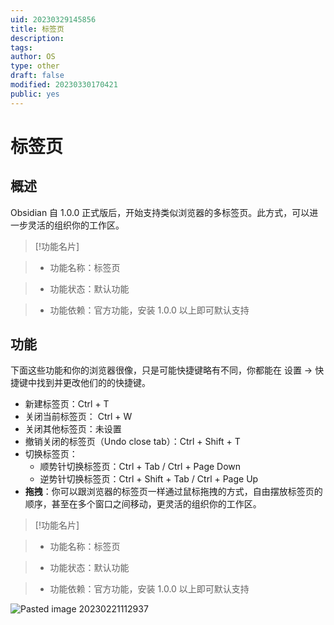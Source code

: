 ```yaml
---
uid: 20230329145856
title: 标签页
description: 
tags: 
author: OS
type: other
draft: false
modified: 20230330170421
public: yes
---
```


# 标签页

## 概述

Obsidian 自 1.0.0 正式版后，开始支持类似浏览器的多标签页。此方式，可以进一步灵活的组织你的工作区。

>[!功能名片]

>- 功能名称：标签页

>- 功能状态：默认功能

>- 功能依赖：官方功能，安装 1.0.0 以上即可默认支持

## 功能

下面这些功能和你的浏览器很像，只是可能快捷键略有不同，你都能在 设置 -> 快捷键中找到并更改他们的的快捷键。

- 新建标签页：Ctrl + T
- 关闭当前标签页： Ctrl + W
- 关闭其他标签页：未设置
- 撤销关闭的标签页（Undo close tab）：Ctrl + Shift + T
- 切换标签页：
	- 顺势针切换标签页：Ctrl + Tab / Ctrl + Page Down
	- 逆势针切换标签页：Ctrl + Shift + Tab / Ctrl + Page Up
- **拖拽**：你可以跟浏览器的标签页一样通过鼠标拖拽的方式，自由摆放标签页的顺序，甚至在多个窗口之间移动，更灵活的组织你的工作区。

>[!功能名片]

>- 功能名称：标签页

>- 功能状态：默认功能

>- 功能依赖：官方功能，安装 1.0.0 以上即可默认支持

![Pasted image 20230221112937](https://s1.vika.cn/space/2023/03/15/0fa524efac21407d8194f53855430796)